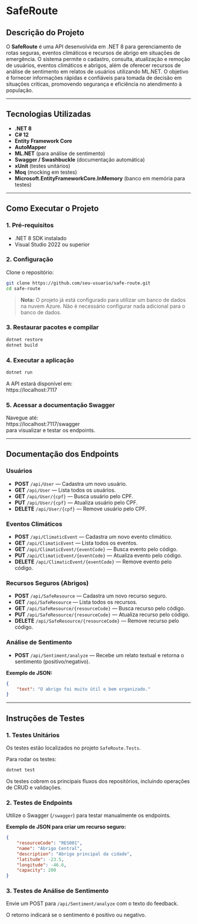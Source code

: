 # SafeRoute

## Descrição do Projeto

O **SafeRoute** é uma API desenvolvida em .NET 8 para gerenciamento de rotas seguras, eventos climáticos e recursos de abrigo em situações de emergência. O sistema permite o cadastro, consulta, atualização e remoção de usuários, eventos climáticos e abrigos, além de oferecer recursos de análise de sentimento em relatos de usuários utilizando ML.NET. O objetivo é fornecer informações rápidas e confiáveis para tomada de decisão em situações críticas, promovendo segurança e eficiência no atendimento à população.

---

## Tecnologias Utilizadas

- **.NET 8**
- **C# 12**
- **Entity Framework Core**
- **AutoMapper**
- **ML.NET** (para análise de sentimento)
- **Swagger / Swashbuckle** (documentação automática)
- **xUnit** (testes unitários)
- **Moq** (mocking em testes)
- **Microsoft.EntityFrameworkCore.InMemory** (banco em memória para testes)

---

## Como Executar o Projeto

### 1. Pré-requisitos

- .NET 8 SDK instalado
- Visual Studio 2022 ou superior

### 2. Configuração

Clone o repositório:

```bash
git clone https://github.com/seu-usuario/safe-route.git
cd safe-route
```

> **Nota:** O projeto já está configurado para utilizar um banco de dados na nuvem Azure. Não é necessário configurar nada adicional para o banco de dados.

### 3. Restaurar pacotes e compilar

```bash
dotnet restore
dotnet build
```

### 4. Executar a aplicação

```bash
dotnet run
```

A API estará disponível em:  
https://localhost:7117

### 5. Acessar a documentação Swagger

Navegue até:  
https://localhost:7117/swagger  
para visualizar e testar os endpoints.

---

## Documentação dos Endpoints

### Usuários

- **POST** `/api/User` — Cadastra um novo usuário.
- **GET** `/api/User` — Lista todos os usuários.
- **GET** `/api/User/{cpf}` — Busca usuário pelo CPF.
- **PUT** `/api/User/{cpf}` — Atualiza usuário pelo CPF.
- **DELETE** `/api/User/{cpf}` — Remove usuário pelo CPF.

### Eventos Climáticos

- **POST** `/api/ClimaticEvent` — Cadastra um novo evento climático.
- **GET** `/api/ClimaticEvent` — Lista todos os eventos.
- **GET** `/api/ClimaticEvent/{eventCode}` — Busca evento pelo código.
- **PUT** `/api/ClimaticEvent/{eventCode}` — Atualiza evento pelo código.
- **DELETE** `/api/ClimaticEvent/{eventCode}` — Remove evento pelo código.

### Recursos Seguros (Abrigos)

- **POST** `/api/SafeResource` — Cadastra um novo recurso seguro.
- **GET** `/api/SafeResource` — Lista todos os recursos.
- **GET** `/api/SafeResource/{resourceCode}` — Busca recurso pelo código.
- **PUT** `/api/SafeResource/{resourceCode}` — Atualiza recurso pelo código.
- **DELETE** `/api/SafeResource/{resourceCode}` — Remove recurso pelo código.

### Análise de Sentimento

- **POST** `/api/Sentiment/analyze` — Recebe um relato textual e retorna o sentimento (positivo/negativo).

**Exemplo de JSON:**

```json
{
    "text": "O abrigo foi muito útil e bem organizado."
}
```

---

## Instruções de Testes

### 1. Testes Unitários

Os testes estão localizados no projeto `SafeRoute.Tests`.

Para rodar os testes:

```bash
dotnet test
```

Os testes cobrem os principais fluxos dos repositórios, incluindo operações de CRUD e validações.

### 2. Testes de Endpoints

Utilize o Swagger (`/swagger`) para testar manualmente os endpoints.

**Exemplo de JSON para criar um recurso seguro:**

```json
{
    "resourceCode": "RES001",
    "name": "Abrigo Central",
    "description": "Abrigo principal da cidade",
    "latitude": -23.5,
    "longitude": -46.6,
    "capacity": 200
}
```

### 3. Testes de Análise de Sentimento

Envie um POST para `/api/Sentiment/analyze` com o texto do feedback.

O retorno indicará se o sentimento é positivo ou negativo.
